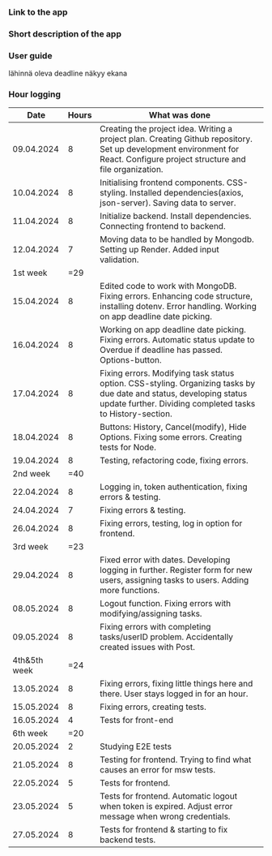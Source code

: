 ### Link to the app

### Short description of the app

### User guide
lähinnä oleva deadline näkyy ekana

### Hour logging 
| Date | Hours | What was done |
|----------|----------|----------|
| 09.04.2024 | 8 | Creating the project idea. Writing a project plan. Creating Github repository. Set up development environment for React. Configure project structure and file organization.|
| 10.04.2024 | 8 | Initialising frontend components. CSS-styling. Installed dependencies(axios, json-server). Saving data to server. |
| 11.04.2024 | 8 | Initialize backend. Install dependencies. Connecting frontend to backend. |
| 12.04.2024 | 7 | Moving data to be handled by Mongodb. Setting up Render. Added input validation. |
| 1st week | =29 |  |
| 15.04.2024 | 8 | Edited code to work with MongoDB. Fixing errors. Enhancing code structure, installing dotenv. Error handling. Working on app deadline date picking.|
| 16.04.2024 | 8 | Working on app deadline date picking. Fixing errors. Automatic status update to Overdue if deadline has passed. Options-button. |
| 17.04.2024 | 8 | Fixing errors. Modifying task status option. CSS-styling. Organizing tasks by due date and status, developing status update further. Dividing completed tasks to History-section. |
| 18.04.2024 | 8 | Buttons: History, Cancel(modify), Hide Options. Fixing some errors. Creating tests for Node. |
| 19.04.2024 | 8 | Testing, refactoring code, fixing errors. |
| 2nd week | =40 |  |
| 22.04.2024 | 8 | Logging in, token authentication, fixing errors & testing. |
| 24.04.2024 | 7 | Fixing errors & testing. |
| 26.04.2024 | 8 | Fixing errors, testing, log in option for frontend. |
| 3rd week | =23 |  |
| 29.04.2024 | 8 | Fixed error with dates. Developing logging in further. Register form for new users, assigning tasks to users. Adding more functions. |
| 08.05.2024 | 8 | Logout function. Fixing errors with modifying/assigning tasks. |
| 09.05.2024 | 8 | Fixing errors with completing tasks/userID problem. Accidentally created issues with Post. |
| 4th&5th week | =24 |  |
| 13.05.2024 | 8 | Fixing errors, fixing little things here and there. User stays logged in for an hour. |
| 15.05.2024 | 8 | Fixing errors, creating tests. |
| 16.05.2024 | 4 | Tests for front-end |
| 6th week | =20 |  |
| 20.05.2024 | 2 | Studying E2E tests |
| 21.05.2024 | 8 | Testing for frontend. Trying to find what causes an error for msw tests. |
| 22.05.2024 | 5 | Tests for frontend. |
| 23.05.2024 | 5 | Tests for frontend. Automatic logout when token is expired. Adjust error message when wrong credentials. |
| 27.05.2024 | 8 | Tests for frontend & starting to fix backend tests. |

